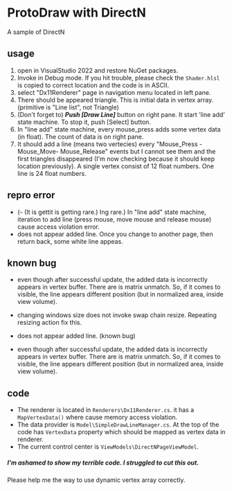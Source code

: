 # ProtoDraw with DirectN
A sample of DirectN

## usage
1. open in VisualStudio 2022 and restore NuGet packages.
2. Invoke in Debug mode. If you hit trouble, please check the `Shader.hlsl` is copied to correct location and the code is in ASCII.
3. select "Dx11Renderer" page in navigation menu located in left pane.
4. There should be appeared triangle. This is initial data in vertex array. (primitive is "Line list", not Triangle)
5. (Don't forget to) ***Push [Draw Line]*** button on right pane. It start 'line add' state machine. To stop it, push [Select] button.
6. In "line add" state machine, every mouse_press adds some vertex data (in float). The count of data is on right pane.
7. It should add a line (means two vertecies) every "Mouse_Press - Mouse_Move- Mouse_Release" events but I cannot see them and the first triangles disappeared (I'm now checking because it should keep location previously).
A single vertex consist of 12 float numbers. One line is 24 float numbers.

## repro error
- (- (It is gettit is getting rare.) Ing rare.) In "line add" state machine, iteration to add line (press mouse, move mouse and release mouse) cause access violation error.
- does not appear added line. Once you change to another page, then return back, some white line appeas.

## known bug
- even though after successful update, the added data is incorrectly appears in vertex buffer. There are is matrix unmatch. So, if it comes to visible, the line appears different position (but in normalized area, inside view volume).
- changing windows size does not invoke swap chain resize. Repeating resizing action fix this.

- does not appear added line.
(known bug)
- even though after successful update, the added data is incorrectly appears in vertex buffer. There are is matrix unmatch. So, if it comes to visible, the line appears different position (but in normalized area, inside view volume). 

## code
- The renderer is located in `Renderers\Dx11Renderer.cs`. it has a `MapVertexData()` where cause memory access violation.
- The data provider is `Model\SimpleDrawLineManager.cs`. At the top of the code has `VertexData` property which should be mapped as vertex data in renderer.
- The current control center is `ViewModels\DirectNPageViewModel`.

##### I'm ashamed to show my terrible code. I struggled to cut this out.
Please help me the way to use dynamic vertex array correctly.

